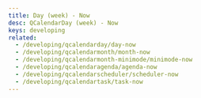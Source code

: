 ```yaml
---
title: Day (week) - Now
desc: QCalendarDay (week) - Now
keys: developing
related:
  - /developing/qcalendarday/day-now
  - /developing/qcalendarmonth/month-now
  - /developing/qcalendarmonth-minimode/minimode-now
  - /developing/qcalendaragenda/agenda-now
  - /developing/qcalendarscheduler/scheduler-now
  - /developing/qcalendartask/task-now
---
```


<example-viewer
  title="Now"
  file="WeekNow"
  codepen-title="QCalendarDay"
/>
